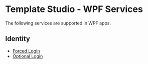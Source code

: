 # Template Studio - WPF Services

The following services are supported in WPF apps.

## Identity

- [Forced Login](./forced-login.md)
- [Optional Login](./optional-login.md)

